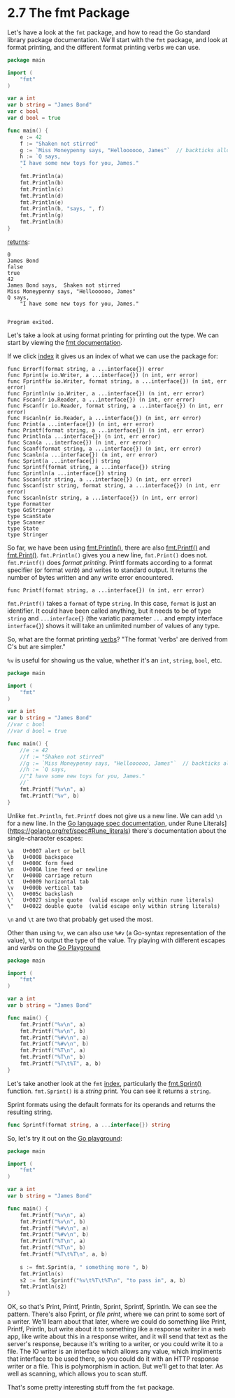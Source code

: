 # 2.7 The fmt Package  

Let's have a look at the `fmt` package, and how to read the Go standard library package documentation. We'll start with the `fmt` package, and look at format printing, and the different format printing verbs we can use.  
  
```go
package main

import (
	"fmt"
)

var a int
var b string = "James Bond"
var c bool
var d bool = true

func main() {
	e := 42
	f := "Shaken not stirred"
	g := `Miss Moneypenny says, "Helloooooo, James"`  // backticks allow us to use a string raw literal
	h := `Q says, 
	"I have some new toys for you, James."
	`
	fmt.Println(a)
	fmt.Println(b)
	fmt.Println(c)
	fmt.Println(d)
	fmt.Println(e)
	fmt.Println(b, "says, ", f)
	fmt.Println(g)
	fmt.Println(h)
}
```
[returns](https://play.golang.org/p/3-18hj8XEW):
```
0
James Bond
false
true
42
James Bond says,  Shaken not stirred
Miss Moneypenny says, "Helloooooo, James"
Q says, 
	"I have some new toys for you, James."
	

Program exited.
```  
Let's take a look at using format printing for printing out the type. We can start by viewing the [fmt documentation](http://godoc.org/fmt).

If we click [index](http://godoc.org/fmt#pkg-index) it gives us an index of what we can use the package for:

```
func Errorf(format string, a ...interface{}) error
func Fprint(w io.Writer, a ...interface{}) (n int, err error)
func Fprintf(w io.Writer, format string, a ...interface{}) (n int, err error)
func Fprintln(w io.Writer, a ...interface{}) (n int, err error)
func Fscan(r io.Reader, a ...interface{}) (n int, err error)
func Fscanf(r io.Reader, format string, a ...interface{}) (n int, err error)
func Fscanln(r io.Reader, a ...interface{}) (n int, err error)
func Print(a ...interface{}) (n int, err error)
func Printf(format string, a ...interface{}) (n int, err error)
func Println(a ...interface{}) (n int, err error)
func Scan(a ...interface{}) (n int, err error)
func Scanf(format string, a ...interface{}) (n int, err error)
func Scanln(a ...interface{}) (n int, err error)
func Sprint(a ...interface{}) string
func Sprintf(format string, a ...interface{}) string
func Sprintln(a ...interface{}) string
func Sscan(str string, a ...interface{}) (n int, err error)
func Sscanf(str string, format string, a ...interface{}) (n int, err error)
func Sscanln(str string, a ...interface{}) (n int, err error)
type Formatter
type GoStringer
type ScanState
type Scanner
type State
type Stringer
```
So far, we have been using [fmt.Println()](http://godoc.org/fmt#Println), there are also [fmt.Printf()](http://godoc.org/fmt#Printf) and [fmt.Print()](http://godoc.org/fmt#Print). `fmt.Println()` gives you a new line, `fmt.Print()` does not. `fmt.Printf()` does _format printing_. Printf formats according to a format specifier (or format _verb_) and writes to standard output. It returns the number of bytes written and any write error encountered.  
  
`func Printf(format string, a ...interface{}) (n int, err error)`

`fmt.Printf()` takes a `format` of type `string`. In this case, `format` is just an identifier. It could have been called anything, but it needs to be of type `string` and `...interface{}` (the variatic parameter `...` and empty interface `interface{}`) shows it will take an unlimited number of values of any type.  
  
So, what are the format printing [verbs](http://godoc.org/fmt#hdr-Printing)? "The format 'verbs' are derived from C's but are simpler."  
  
`%v` is useful for showing us the value, whether it's an `int`, `string`, `bool`, etc.
```go
package main

import (
	"fmt"
)

var a int
var b string = "James Bond"
//var c bool
//var d bool = true

func main() {
	//e := 42
	//f := "Shaken not stirred"
	//g := `Miss Moneypenny says, "Helloooooo, James"`  // backticks allow us to use a string raw literal
	//h := `Q says, 
	//"I have some new toys for you, James."
	//`
	fmt.Printf("%v\n", a)
	fmt.Printf("%v", b)
}
```
Unlike `fmt.Println`, `fmt.Printf` does not give us a new line. We can add `\n` for a new line. In the [Go language spec documentation](https://golang.org/ref/spec), under Rune Literals](https://golang.org/ref/spec#Rune_literals) there's documentation about the single-character escapes:

```
\a   U+0007 alert or bell
\b   U+0008 backspace
\f   U+000C form feed
\n   U+000A line feed or newline
\r   U+000D carriage return
\t   U+0009 horizontal tab
\v   U+000b vertical tab
\\   U+005c backslash
\'   U+0027 single quote  (valid escape only within rune literals)
\"   U+0022 double quote  (valid escape only within string literals)
```
`\n` and `\t` are two that probably get used the most.  
  
Other than using `%v`, we can also use `%#v` (a Go-syntax representation of the value), `%T` to output the type of the value. Try playing with different escapes and _verbs_ on the [Go Playground](https://play.golang.org/p/rWH6skBY0G) 

```go
package main

import (
	"fmt"
)

var a int
var b string = "James Bond"

func main() {
	fmt.Printf("%v\n", a)
	fmt.Printf("%v\n", b)
	fmt.Printf("%#v\n", a)
	fmt.Printf("%#v\n", b)
	fmt.Printf("%T\n", a)
	fmt.Printf("%T\n", b)
	fmt.Printf("%T\t%T", a, b)
}
```
Let's take another look at the `fmt` [index](http://godoc.org/fmt#pkg-index), particularly the [fmt.Sprint()](http://godoc.org/fmt#Sprint) function. `fmt.Sprint()` is a _string_ print. You can see it returns a `string`.  
  
Sprint formats using the default formats for its operands and returns the resulting string.  

```go
func Sprintf(format string, a ...interface{}) string
```

So, let's try it out on the [Go playground](https://play.golang.org/p/PRgiMkPTaB):
```go
package main

import (
	"fmt"
)

var a int
var b string = "James Bond"

func main() {
	fmt.Printf("%v\n", a)
	fmt.Printf("%v\n", b)
	fmt.Printf("%#v\n", a)
	fmt.Printf("%#v\n", b)
	fmt.Printf("%T\n", a)
	fmt.Printf("%T\n", b)
	fmt.Printf("%T\t%T\n", a, b)
	
	s := fmt.Sprint(a, " something more ", b)
	fmt.Println(s)
	s2 := fmt.Sprintf("%v\t%T\t%T\n", "to pass in", a, b)
	fmt.Println(s2)
}
```
OK, so that's Print, Printf, Println, Sprint, Sprintf, Sprintln. We can see the pattern. There's also Fprint, or _file print_, where we can print to some sort of a writer. We'll learn about that later, where we could do something like Print, Printf, Println, but write about it to something like a response writer in a web app, like write about this in a response writer, and it will send that text as the server's response, because it's writing to a writer, or you could write it to a file. The IO writer is an interface which allows any value, which impliments that interface to be used there, so you could do it with an HTTP response writer or a file. This is polymorphism in action. But we'll get to that later. As well as scanning, which allows you to scan stuff.  
  
That's some pretty interesting stuff from the `fmt` package.  

